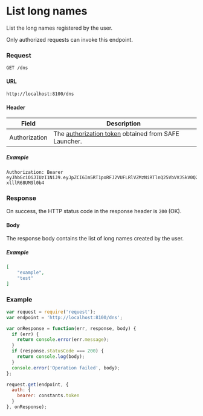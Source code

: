 # List long names

List the long names registered by the user.

Only authorized requests can invoke this endpoint.

### Request

```
GET /dns
```

#### URL

```
http://localhost:8100/dns
```

#### Header

| Field | Description |
| --- | --- |
| Authorization | The [authorization token](/auth) obtained from SAFE Launcher. |

##### Example

```
Authorization: Bearer eyJhbGciOiJIUzI1NiJ9.eyJpZCI6Im5RT1poRFJ2VUFLRlVZMzNiRTlnQ25VbVVJSkV0Q2lmYk4zYjE1dXZ2TlU9In0.OTKcHQ9VUKYzBXH_MqeWR4UcHFJV-xlllR68UM9l0b4
```

### Response

On success, the HTTP status code in the response header is `200` (OK).

#### Body

The response body contains the list of long names created by the user.

##### Example

```json
[
	"example",
	"test"
]
```

### Example

```js
var request = require('request');
var endpoint = 'http://localhost:8100/dns';

var onResponse = function(err, response, body) {
  if (err) {
    return console.error(err.message);
  }
  if (response.statusCode === 200) {
    return console.log(body);
  }
  console.error('Operation failed', body);
};

request.get(endpoint, {
  auth: {
    bearer: constants.token
  }
}, onResponse);
```
